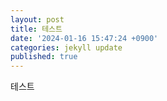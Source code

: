 ```yaml
---
layout: post
title: 테스트
date: '2024-01-16 15:47:24 +0900'
categories: jekyll update
published: true
---
```

테스트
